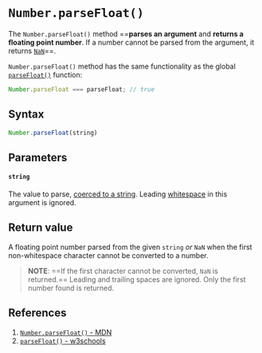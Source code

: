 # `Number.parseFloat()`

The `Number.parseFloat()` method ==**parses an argument** and **returns a floating point number**. If a number cannot be parsed from the argument, it returns [`NaN`](https://developer.mozilla.org/en-US/docs/Web/JavaScript/Reference/Global_Objects/NaN)==.

`Number.parseFloat()` method has the same functionality as the global [`parseFloat()`](https://developer.mozilla.org/en-US/docs/Web/JavaScript/Reference/Global_Objects/parseFloat) function:

```js
Number.parseFloat === parseFloat; // true
```

## Syntax

```js
Number.parseFloat(string)
```

## Parameters

#### `string`

The value to parse, [coerced to a string](https://developer.mozilla.org/en-US/docs/Web/JavaScript/Reference/Global_Objects/String#string_coercion). Leading [whitespace](https://developer.mozilla.org/en-US/docs/Glossary/Whitespace) in this argument is ignored.

## Return value

A floating point number parsed from the given `string` _or_ `NaN` when the first non-whitespace character cannot be converted to a number.

> **NOTE**: ==If the first character cannot be converted, `NaN` is returned.== Leading and trailing spaces are ignored. Only the first number found is returned.

## References

1. [`Number.parseFloat()` - MDN](https://developer.mozilla.org/en-US/docs/Web/JavaScript/Reference/Global_Objects/Number/parseFloat)
1. [`parseFloat()` - w3schools](https://www.w3schools.com/jsref/jsref_parsefloat.asp)